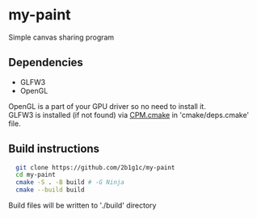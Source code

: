 # my-paint
Simple canvas sharing program

## Dependencies
- GLFW3
- OpenGL

OpenGL is a part of your GPU driver so no need to install it. <br>
GLFW3 is installed (if not found) via [CPM.cmake](https://github.com/cpm-cmake/CPM.cmake) in 'cmake/deps.cmake' file.

## Build instructions
```bash
  git clone https://github.com/2b1g1c/my-paint
  cd my-paint
  cmake -S . -B build # -G Ninja
  cmake --build build
```
Build files will be written to './build' directory
